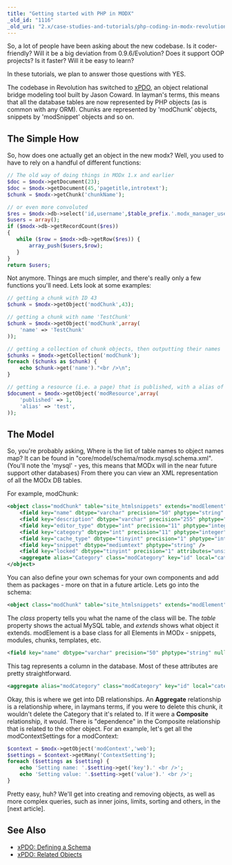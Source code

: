 ```yaml
---
title: "Getting started with PHP in MODX"
_old_id: "1116"
_old_uri: "2.x/case-studies-and-tutorials/php-coding-in-modx-revolution,-pt.-i"
---
```


So, a lot of people have been asking about the new codebase. Is it coder-friendly? Will it be a big deviation from 0.9.6/Evolution? Does it support OOP projects? Is it faster? Will it be easy to learn?

In these tutorials, we plan to answer those questions with YES.

The codebase in Revolution has switched to [xPDO](http://www.xpdo.org/ "xPDO Homepage"), an object relational bridge modeling tool built by Jason Coward. In layman's terms, this means that all the database tables are now represented by PHP objects (as is common with any ORM). Chunks are represented by 'modChunk' objects, snippets by 'modSnippet' objects and so on.

## The Simple How 

So, how does one actually get an object in the new modx? Well, you used to have to rely on a handful of different functions:

``` php
// The old way of doing things in MODx 1.x and earlier
$doc = $modx->getDocument(23);
$doc = $modx->getDocument(45,'pagetitle,introtext');
$chunk = $modx->getChunk('chunkName');

// or even more convoluted
$res = $modx->db->select('id,username',$table_prefix.'.modx_manager_users');
$users = array();
if ($modx->db->getRecordCount($res))
{
   while ($row = $modx->db->getRow($res)) {
       array_push($users,$row);
   }
}
return $users;
```

Not anymore. Things are much simpler, and there's really only a few functions you'll need. Lets look at some examples:

``` php
// getting a chunk with ID 43
$chunk = $modx->getObject('modChunk',43);

// getting a chunk with name 'TestChunk'
$chunk = $modx->getObject('modChunk',array(
    'name' => 'TestChunk'
));

// getting a collection of chunk objects, then outputting their names
$chunks = $modx->getCollection('modChunk');
foreach ($chunks as $chunk) {
    echo $chunk->get('name')."<br />\n";
}

// getting a resource (i.e. a page) that is published, with a alias of 'test'
$document = $modx->getObject('modResource',array(
    'published' => 1,
    'alias' => 'test',
));
```

## The Model 

So, you're probably asking, Where is the list of table names to object names map? It can be found in "core/model/schema/modx.mysql.schema.xml". (You'll note the 'mysql' - yes, this means that MODx will in the near future support other databases) From there you can view an XML representation of all the MODx DB tables.

For example, modChunk:

``` xml 
<object class="modChunk" table="site_htmlsnippets" extends="modElement">
    <field key="name" dbtype="varchar" precision="50" phptype="string" null="false" default="" index="unique" />
    <field key="description" dbtype="varchar" precision="255" phptype="string" null="false" default="Chunk" />
    <field key="editor_type" dbtype="int" precision="11" phptype="integer" null="false" default="0" />
    <field key="category" dbtype="int" precision="11" phptype="integer" null="false" default="0" />
    <field key="cache_type" dbtype="tinyint" precision="1" phptype="integer" null="false" default="0" />
    <field key="snippet" dbtype="mediumtext" phptype="string" />
    <field key="locked" dbtype="tinyint" precision="1" attributes="unsigned" phptype="boolean" null="false" default="0" />
    <aggregate alias="Category" class="modCategory" key="id" local="category" foreign="id" cardinality="one" owner="foreign" />
</object>
```

You can also define your own schemas for your own components and add them as packages - more on that in a future article. Lets go into the schema:

``` xml 
<object class="modChunk" table="site_htmlsnippets" extends="modElement">
```

The _class_ property tells you what the name of the class will be. The _table_ property shows the actual MySQL table, and _extends_ shows what object it extends. modElement is a base class for all Elements in MODx - snippets, modules, chunks, templates, etc.

``` xml 
<field key="name" dbtype="varchar" precision="50" phptype="string" null="false" default="" index="unique" />
```

This tag represents a column in the database. Most of these attributes are pretty straightforward.

``` xml 
<aggregate alias="modCategory" class="modCategory" key="id" local="category" foreign="id" cardinality="one" owner="foreign" />
```

Okay, this is where we get into DB relationships. An **Aggregate** relationship is a relationship where, in laymans terms, if you were to delete this chunk, it wouldn't delete the Category that it's related to. If it were a **Composite** relationship, it would. There is "dependence" in the Composite relationship that is related to the other object. For an example, let's get all the modContextSettings for a modContext:

``` php
$context = $modx->getObject('modContext','web');
$settings = $context->getMany('ContextSetting');
foreach ($settings as $setting) {
    echo 'Setting name: '.$setting->get('key').' <br />';
    echo 'Setting value: '.$setting->get('value').' <br />';
}
```

Pretty easy, huh? We'll get into creating and removing objects, as well as more complex queries, such as inner joins, limits, sorting and others, in the \[next article\].

## See Also 

- [xPDO: Defining a Schema](extending-modx/xpdo/custom-models/defining-a-schema "Defining a Schema")
- [xPDO: Related Objects](extending-modx/xpdo/retrieving-objects/related-objects "Working with Related Objects")
